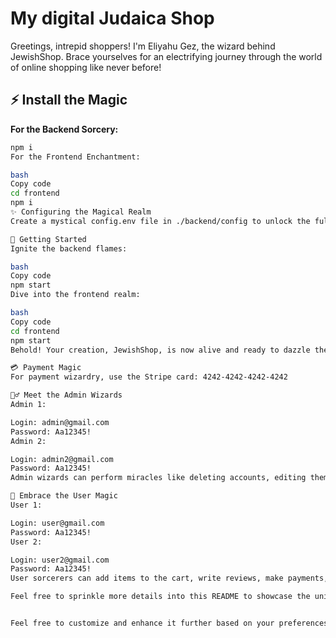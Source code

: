 # My digital Judaica Shop

Greetings, intrepid shoppers! I'm Eliyahu Gez, the wizard behind JewishShop. Brace yourselves for an electrifying journey through the world of online shopping like never before!

## ⚡ Install the Magic

**For the Backend Sorcery:**

```bash
npm i
For the Frontend Enchantment:

bash
Copy code
cd frontend
npm i
✨ Configuring the Magical Realm
Create a mystical config.env file in ./backend/config to unlock the full potential of this extraordinary app.

🚀 Getting Started
Ignite the backend flames:

bash
Copy code
npm start
Dive into the frontend realm:

bash
Copy code
cd frontend
npm start
Behold! Your creation, JewishShop, is now alive and ready to dazzle the world.

💳 Payment Magic
For payment wizardry, use the Stripe card: 4242-4242-4242-4242

🧙‍♂️ Meet the Admin Wizards
Admin 1:

Login: admin@gmail.com
Password: Aa12345!
Admin 2:

Login: admin2@gmail.com
Password: Aa12345!
Admin wizards can perform miracles like deleting accounts, editing them, creating new products, managing statistics, and more.

🌟 Embrace the User Magic
User 1:

Login: user@gmail.com
Password: Aa12345!
User 2:

Login: user2@gmail.com
Password: Aa12345!
User sorcerers can add items to the cart, write reviews, make payments, change passwords, and wield various other enchantments.

Feel free to sprinkle more details into this README to showcase the uniqueness of your creation. Let the magic of JewishShop unfold before your eyes!


Feel free to customize and enhance it further based on your preferences and add
```
